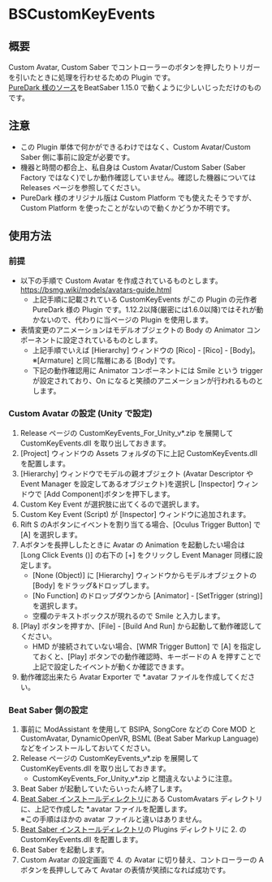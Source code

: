 # BSCustomKeyEvents

## 概要
Custom Avatar, Custom Saber でコントローラーのボタンを押したりトリガーを引いたときに処理を行わせるための Plugin です。  
[PureDark 様のソース](https://github.com/PureDark/BSCustomKeyEvents)をBeatSaber 1.15.0 で動くように少しいじっただけのものです。  

## 注意
- この Plugin 単体で何かができるわけではなく、Custom Avatar/Custom Saber 側に事前に設定が必要です。
- 機器と時間の都合上、私自身は Custom Avatar/Custom Saber (Saber Factory ではなく)でしか動作確認していません。確認した機器については Releases ページを参照してください。
- PureDark 様のオリジナル版は Custom Platform でも使えたそうですが、Custom Platform を使ったことがないので動くかどうか不明です。

## 使用方法

### 前提
- 以下の手順で Custom Avatar を作成されているものとします。  
https://bsmg.wiki/models/avatars-guide.html
    - 上記手順に記載されている CustomKeyEvents がこの Plugin の元作者 PureDark 様の Plugin です。1.12.2以降(厳密には1.6.0以降)ではそれが動かないので、代わりに当ページの Plugin を使用します。
- 表情変更のアニメーションはモデルオブジェクトの Body の Animator コンポーネントに設定されているものとします。
    - 上記手順でいえば [Hierarchy] ウィンドウの [Rico] - [Rico] - [Body]。  
	  ※[Armature] と同じ階層にある [Body] です。
    - 下記の動作確認用に Animator コンポーネントには Smile という trigger が設定されており、On になると笑顔のアニメーションが行われるものとします。


### Custom Avatar の設定 (Unity で設定)
1. Release ページの CustomKeyEvents_For_Unity_v*.zip を展開して CustomKeyEvents.dll を取り出しておきます。
2. [Project] ウィンドウの Assets フォルダの下に上記 CustomKeyEvents.dll を配置します。
3. [Hierarchy] ウィンドウでモデルの親オブジェクト (Avatar Descriptor や Event Manager を設定してあるオブジェクト)を選択し [Inspector] ウィンドウで [Add Component]ボタンを押下します。
4. Custom Key Event が選択肢に出てくるので選択します。
5. Custom Key Event (Script) が [Inspector] ウィンドウに追加されます。
6. Rift S のAボタンにイベントを割り当てる場合、[Oculus Trigger Button] で [A] を選択します。
7. Aボタンを長押ししたときに Avatar の Animation を起動したい場合は [Long Click Events ()] の右下の [+] をクリックし Event Manager 同様に設定します。
    - [None (Object)] に [Hierarchy] ウィンドウからモデルオブジェクトの [Body] をドラッグ&ドロップします。
    - [No Function] のドロップダウンから [Animator] - [SetTrigger (string)] を選択します。
    - 空欄のテキストボックスが現れるので Smile と入力します。
8. [Play] ボタンを押すか、[File] - [Build And Run] から起動して動作確認してください。
    - HMD が接続されていない場合、[WMR Trigger Button] で [A] を指定しておくと、[Play] ボタンでの動作確認時、キーボードの A を押すことで上記で設定したイベントが動くか確認できます。
9. 動作確認出来たら Avatar Exporter で *.avatar ファイルを作成してください。

### Beat Saber 側の設定
1. 事前に ModAssistant を使用して BSIPA, SongCore などの Core MOD と CustomAvatar, DynamicOpenVR, BSML (Beat Saber Markup Language) などをインストールしておいてください。
2. Release ページの CustomKeyEvents_v*.zip を展開して CustomKeyEvents.dll を取り出しておきます。
    - CustomKeyEvents_For_Unity_v*.zip と間違えないように注意。
3. Beat Saber が起動していたらいったん終了します。
4. [Beat Saber インストールディレクトリ](https://bsmg.wiki/faq/install-folder.html#default-location)にある CustomAvatars ディレクトリに、上記で作成した *.avatar ファイルを配置します。  
※この手順はほかの avatar ファイルと違いはありません。
5. [Beat Saber インストールディレクトリ](https://bsmg.wiki/faq/install-folder.html#default-location)の Plugins ディレクトリに 2. の CustomKeyEvents.dll を配置します。
6. Beat Saber を起動します。
7. Custom Avatar の設定画面で 4. の Avatar に切り替え、コントローラーの Aボタンを長押ししてみて Avatar の表情が笑顔になれば成功です。
